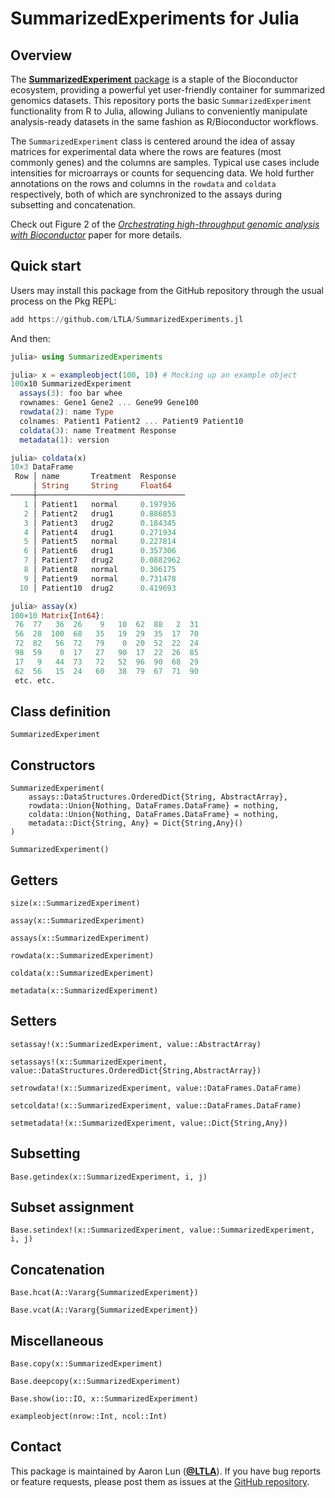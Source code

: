 # SummarizedExperiments for Julia

## Overview 

The [**SummarizedExperiment** package](https://bioconductor.org/packages/SummarizedExperiment) is a staple of the Bioconductor ecosystem,
providing a powerful yet user-friendly container for summarized genomics datasets.
This repository ports the basic `SummarizedExperiment` functionality from R to Julia,
allowing Julians to conveniently manipulate analysis-ready datasets in the same fashion as R/Bioconductor workflows.

The `SummarizedExperiment` class is centered around the idea of assay matrices for experimental data 
where the rows are features (most commonly genes) and the columns are samples.
Typical use cases include intensities for microarrays or counts for sequencing data.
We hold further annotations on the rows and columns in the `rowdata` and `coldata` respectively,
both of which are synchronized to the assays during subsetting and concatenation.

Check out Figure 2 of the [_Orchestrating high-throughput genomic analysis with Bioconductor_](https://doi.org/10.1038/nmeth.3252) paper for more details.

## Quick start

Users may install this package from the GitHub repository through the usual process on the Pkg REPL:

```julia
add https://github.com/LTLA/SummarizedExperiments.jl
```

And then:

```julia
julia> using SummarizedExperiments

julia> x = exampleobject(100, 10) # Mocking up an example object
100x10 SummarizedExperiment
  assays(3): foo bar whee
  rownames: Gene1 Gene2 ... Gene99 Gene100
  rowdata(2): name Type
  colnames: Patient1 Patient2 ... Patient9 Patient10
  coldata(3): name Treatment Response
  metadata(1): version

julia> coldata(x)
10×3 DataFrame
 Row │ name       Treatment  Response
     │ String     String     Float64
─────┼─────────────────────────────────
   1 │ Patient1   normal     0.197936
   2 │ Patient2   drug1      0.886853
   3 │ Patient3   drug2      0.184345
   4 │ Patient4   drug1      0.271934
   5 │ Patient5   normal     0.227814
   6 │ Patient6   drug1      0.357306
   7 │ Patient7   drug2      0.0882962
   8 │ Patient8   normal     0.306175
   9 │ Patient9   normal     0.731478
  10 │ Patient10  drug2      0.419693

julia> assay(x)
100×10 Matrix{Int64}:
 76  77   36  26    9   10  62  88   2  31
 56  28  100  68   35   19  29  35  17  70
 72  82   56  72   79    0  20  52  22  24
 98  59    0  17   27   90  17  22  26  85
 17   9   44  73   72   52  96  90  68  29
 62  56   15  24   60   38  79  67  71  90
 etc. etc.
```

## Class definition

```@docs
SummarizedExperiment
```

## Constructors

```@docs
SummarizedExperiment(
    assays::DataStructures.OrderedDict{String, AbstractArray},
    rowdata::Union{Nothing, DataFrames.DataFrame} = nothing, 
    coldata::Union{Nothing, DataFrames.DataFrame} = nothing, 
    metadata::Dict{String, Any} = Dict{String,Any}()
)
```

```@docs
SummarizedExperiment()
```

## Getters

```@docs
size(x::SummarizedExperiment)
```

```@docs
assay(x::SummarizedExperiment)
```

```@docs
assays(x::SummarizedExperiment)
```

```@docs
rowdata(x::SummarizedExperiment)
```

```@docs
coldata(x::SummarizedExperiment)
```

```@docs
metadata(x::SummarizedExperiment)
```

## Setters 

```@docs
setassay!(x::SummarizedExperiment, value::AbstractArray)
```

```@docs
setassays!(x::SummarizedExperiment, value::DataStructures.OrderedDict{String,AbstractArray})
```

```@docs
setrowdata!(x::SummarizedExperiment, value::DataFrames.DataFrame)
```

```@docs
setcoldata!(x::SummarizedExperiment, value::DataFrames.DataFrame)
```

```@docs
setmetadata!(x::SummarizedExperiment, value::Dict{String,Any})
```

## Subsetting

```@docs
Base.getindex(x::SummarizedExperiment, i, j)
```

## Subset assignment

```@docs
Base.setindex!(x::SummarizedExperiment, value::SummarizedExperiment, i, j)
```

## Concatenation

```@docs
Base.hcat(A::Vararg{SummarizedExperiment})
```

```@docs
Base.vcat(A::Vararg{SummarizedExperiment})
```

## Miscellaneous

```@docs
Base.copy(x::SummarizedExperiment)
```

```@docs
Base.deepcopy(x::SummarizedExperiment)
```

```@docs
Base.show(io::IO, x::SummarizedExperiment)
```

```@docs
exampleobject(nrow::Int, ncol::Int)
```

## Contact

This package is maintained by Aaron Lun ([**@LTLA**](https://github.com/LTLA)).
If you have bug reports or feature requests, please post them as issues at the [GitHub repository](https://github.com/LTLA/SummarizedExperiments.jl/issues).
